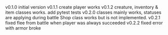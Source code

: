 v0.1.0 initial version
v0.1.1 create player works
v0.1.2 creature, inventory & item classes works.
add pytest tests
v0.2.0 classes mainly works, statuses are applying during battle
Shop class works but is not implemented.
v0.2.1 fixed flee from battle when player was always succeeded
v0.2.2 fixed error with armor broke
